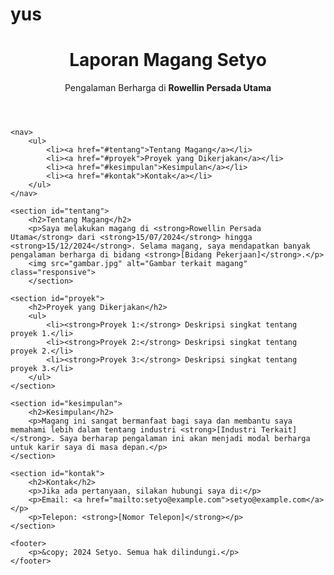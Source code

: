 # yus
<!DOCTYPE html>
<html lang="id">
<head>
    <meta charset="UTF-8">
    <meta name="viewport" content="width=device-width, initial-scale=1.0">
    <title>Laporan Magang Setyo</title>
    <link rel="stylesheet" href="yusc.css">
</head>
<body>
    <header>
        <h1>Laporan Magang Setyo</h1>
        <p>Pengalaman Berharga di <strong>Rowellin Persada Utama</strong></p>
    </header>
    
    <nav>
        <ul>
            <li><a href="#tentang">Tentang Magang</a></li>
            <li><a href="#proyek">Proyek yang Dikerjakan</a></li>
            <li><a href="#kesimpulan">Kesimpulan</a></li>
            <li><a href="#kontak">Kontak</a></li>
        </ul>
    </nav>

    <section id="tentang">
        <h2>Tentang Magang</h2>
        <p>Saya melakukan magang di <strong>Rowellin Persada Utama</strong> dari <strong>15/07/2024</strong> hingga <strong>15/12/2024</strong>. Selama magang, saya mendapatkan banyak pengalaman berharga di bidang <strong>[Bidang Pekerjaan]</strong>.</p>
        <img src="gambar.jpg" alt="Gambar terkait magang" class="responsive">  
        </section>
    
    <section id="proyek">
        <h2>Proyek yang Dikerjakan</h2>
        <ul>
            <li><strong>Proyek 1:</strong> Deskripsi singkat tentang proyek 1.</li>
            <li><strong>Proyek 2:</strong> Deskripsi singkat tentang proyek 2.</li>
            <li><strong>Proyek 3:</strong> Deskripsi singkat tentang proyek 3.</li>
        </ul>
    </section>

    <section id="kesimpulan">
        <h2>Kesimpulan</h2>
        <p>Magang ini sangat bermanfaat bagi saya dan membantu saya memahami lebih dalam tentang industri <strong>[Industri Terkait]</strong>. Saya berharap pengalaman ini akan menjadi modal berharga untuk karir saya di masa depan.</p>
    </section>
    
    <section id="kontak">
        <h2>Kontak</h2>
        <p>Jika ada pertanyaan, silakan hubungi saya di:</p>
        <p>Email: <a href="mailto:setyo@example.com">setyo@example.com</a></p>
        <p>Telepon: <strong>[Nomor Telepon]</strong></p>
    </section>

    <footer>
        <p>&copy; 2024 Setyo. Semua hak dilindungi.</p>
    </footer>
</body>
</html>
